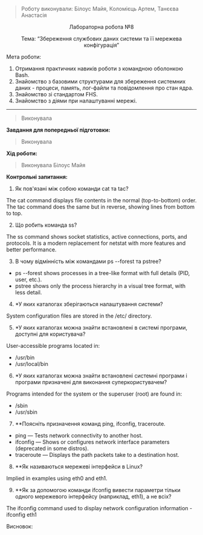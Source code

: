 > Роботу виконували: Білоус Майя, Коломієць Артем, Танєєва Анастасія
<p align="center"> 
Лабораторна робота №8
</p>

<p align="center"> 
Тема: “Збереження службових даних системи та її мережева конфігурація”
</p>

Мета роботи: 

1. Отримання практичних навиків роботи з командною оболонкою Bash.
2. Знайомство з базовими структурами для збереження системних даних - процеси, память, лог-файли  та повідомлення про стан ядра.
3. Знайомство зі стандартом FHS.
4. Знайомство з діями при налаштуванні мережі.



---

> Виконувала 

__Завдання для попередньої підготовки:__

> Виконувала 

__Хід роботи:__

> Виконувала Білоус Майя

__Контрольні запитання:__

1. Як пов'язані між собою команди cat та tac?

The cat command displays file contents in the normal (top-to-bottom) order. The tac command does the same but in reverse, showing lines from bottom to top.

2. Що робить команда ss?

The ss command shows socket statistics, active connections, ports, and protocols. It is a modern replacement for netstat with more features and better performance.

3. В чому відмінність між командами ps --forest та pstree?

- ps --forest shows processes in a tree-like format with full details (PID, user, etc.).
- pstree shows only the process hierarchy in a visual tree format, with less detail.

4. *У яких каталогах зберігаються налаштування системи?

System configuration files are stored in the /etc/ directory.

5. *У яких каталогах можна знайти встановлені в системі програми, доступні для користувача?

User-accessible programs located in:

- /usr/bin
- /usr/local/bin

6. *У яких каталогах можна знайти встановлені системні програми і програми призначені для виконання суперкористувачем?

Programs intended for the system or the superuser (root) are found in:

- /sbin
- /usr/sbin

7. **Поясніть призначення команд ping, ifconfig, traceroute.

- ping — Tests network connectivity to another host.
- ifconfig — Shows or configures network interface parameters (deprecated in some distros).
- traceroute — Displays the path packets take to a destination host.

8. **Як називаються мережеві інтерфейси в Linux?

Implied in examples using eth0 and eth1.

9. **Як за допомогою команди ifconfig вивести параметри тільки одного мережевого інтерфейсу (наприклад, eth1), а не всіх?

The ifconfig command used to display network configuration information - ifconfig eth1

Висновок:
